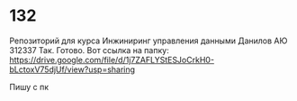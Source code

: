 # 132
Репозиторий для курса Инжиниринг управления данными Данилов АЮ 312337
Так. Готово. Вот ссылка на папку:
https://drive.google.com/file/d/1j7ZAFLYStESJoCrkH0-bLctoxV75djUf/view?usp=sharing

Пишу с пк
